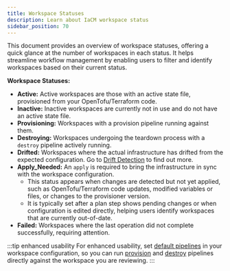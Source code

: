 ```yaml
---
title: Workspace Statuses
description: Learn about IaCM workspace status
sidebar_position: 70
---
```



This document provides an overview of workspace statuses, offering a quick glance at the number of workspaces in each status. It helps streamline workflow management by enabling users to filter and identify workspaces based on their current status.

**Workspace Statuses:**
- **Active:** Active workspaces are those with an active state file, provisioned from your OpenTofu/Terraform code.
- **Inactive:** Inactive workspaces are currently not in use and do not have an active state file.
- **Provisioning:** Workspaces with a provision pipeline running against them.
- **Destroying:** Workspaces undergoing the teardown process with a `destroy` pipeline actively running.
- **Drifted:** Workspaces where the actual infrastructure has drifted from the expected configuration. Go to [Drift Detection](/docs/infra-as-code-management/pipelines/operations/drift-detection) to find out more.
- **Apply_Needed:** An `apply` is required to bring the infrastructure in sync with the workspace configuration. 
    - This status appears when changes are detected but not yet applied, such as OpenTofu/Terraform code updates, modified variables or files, or changes to the provisioner version. 
    - It is typically set after a plan step shows pending changes or when configuration is edited directly, helping users identify workspaces that are currently out-of-date.
- **Failed:** Workspaces where the last operation did not complete successfully, requiring attention.

<!-- Tango/Interactive guide -->
<DocVideo src="https://app.tango.us/app/embed/1b445b45-6085-4964-a8c4-ab5c883f0a98?skipCover=false&defaultListView=false&skipBranding=false&makeViewOnly=true&hideAuthorAndDetails=true" title="Harness IaCM Workspace Status'" />

:::tip enhanced usability
For enhanced usability, set [default pipelines](/docs/infra-as-code-management/pipelines/default-pipelines) in your workspace configuration, so you can run [provision](/docs/infra-as-code-management/workspaces/provision-workspace) and [destroy](/docs/infra-as-code-management/workspaces/destroy-workspaces) pipelines directly against the workspace you are reviewing. 
:::